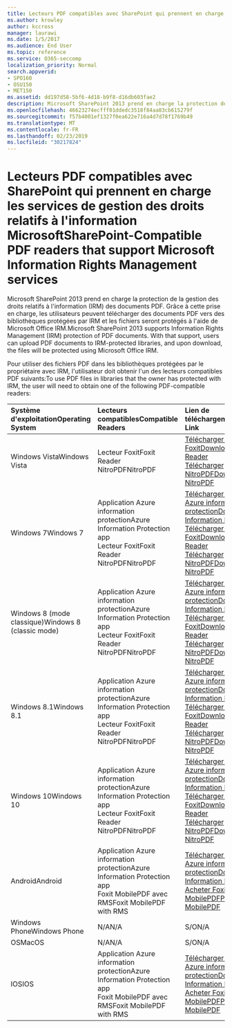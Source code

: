 ```yaml
---
title: Lecteurs PDF compatibles avec SharePoint qui prennent en charge les services de gestion des droits relatifs à l'information Microsoft
ms.author: krowley
author: kccross
manager: laurawi
ms.date: 1/5/2017
ms.audience: End User
ms.topic: reference
ms.service: O365-seccomp
localization_priority: Normal
search.appverid:
- SPO160
- OSU150
- MET150
ms.assetid: dd197d58-5bf6-4d18-b9f8-d16db603fae2
description: Microsoft SharePoint 2013 prend en charge la protection de la gestion des droits relatifs à l'information (IRM) des documents PDF. Grâce à cette prise en charge, les utilisateurs peuvent télécharger des documents PDF vers des bibliothèques protégées par IRM et les fichiers seront protégés à l'aide de Microsoft Office IRM.
ms.openlocfilehash: 46623274ecfff01ddedc3518f84aa83cb615279f
ms.sourcegitcommit: f57b4001ef1327f0ea622e716a4d7d78f1769b49
ms.translationtype: MT
ms.contentlocale: fr-FR
ms.lasthandoff: 02/23/2019
ms.locfileid: "30217824"
---
```

# <a name="sharepoint-compatible-pdf-readers-that-support-microsoft-information-rights-management-services"></a><span data-ttu-id="610f7-104">Lecteurs PDF compatibles avec SharePoint qui prennent en charge les services de gestion des droits relatifs à l'information Microsoft</span><span class="sxs-lookup"><span data-stu-id="610f7-104">SharePoint-Compatible PDF readers that support Microsoft Information Rights Management services</span></span>

<span data-ttu-id="610f7-p102">Microsoft SharePoint 2013 prend en charge la protection de la gestion des droits relatifs à l'information (IRM) des documents PDF. Grâce à cette prise en charge, les utilisateurs peuvent télécharger des documents PDF vers des bibliothèques protégées par IRM et les fichiers seront protégés à l'aide de Microsoft Office IRM.</span><span class="sxs-lookup"><span data-stu-id="610f7-p102">Microsoft SharePoint 2013 supports Information Rights Management (IRM) protection of PDF documents. With that support, users can upload PDF documents to IRM-protected libraries, and upon download, the files will be protected using Microsoft Office IRM.</span></span>
  
<span data-ttu-id="610f7-107">Pour utiliser des fichiers PDF dans les bibliothèques protégées par le propriétaire avec IRM, l'utilisateur doit obtenir l'un des lecteurs compatibles PDF suivants:</span><span class="sxs-lookup"><span data-stu-id="610f7-107">To use PDF files in libraries that the owner has protected with IRM, the user will need to obtain one of the following PDF-compatible readers:</span></span>
  
|<span data-ttu-id="610f7-108">**Système d'exploitation**</span><span class="sxs-lookup"><span data-stu-id="610f7-108">**Operating System**</span></span>|<span data-ttu-id="610f7-109">**Lecteurs compatibles**</span><span class="sxs-lookup"><span data-stu-id="610f7-109">**Compatible Readers**</span></span>|<span data-ttu-id="610f7-110">**Lien de téléchargement**</span><span class="sxs-lookup"><span data-stu-id="610f7-110">**Download Link**</span></span>|
|:-----|:-----|:-----|
|<span data-ttu-id="610f7-111">Windows Vista</span><span class="sxs-lookup"><span data-stu-id="610f7-111">Windows Vista</span></span>  <br/> |<span data-ttu-id="610f7-112">Lecteur Foxit</span><span class="sxs-lookup"><span data-stu-id="610f7-112">Foxit Reader</span></span>  <br/> <span data-ttu-id="610f7-113">NitroPDF</span><span class="sxs-lookup"><span data-stu-id="610f7-113">NitroPDF</span></span>  <br/> |[<span data-ttu-id="610f7-114">Télécharger le lecteur Foxit</span><span class="sxs-lookup"><span data-stu-id="610f7-114">Download Foxit Reader</span></span>](https://go.microsoft.com/fwlink/?linkid=253210) <br/> [<span data-ttu-id="610f7-115">Télécharger NitroPDF</span><span class="sxs-lookup"><span data-stu-id="610f7-115">Download NitroPDF</span></span>](https://www.gonitro.com/pdf-reader) <br/> |
|<span data-ttu-id="610f7-116">Windows 7</span><span class="sxs-lookup"><span data-stu-id="610f7-116">Windows 7</span></span>  <br/> |<span data-ttu-id="610f7-117">Application Azure information protection</span><span class="sxs-lookup"><span data-stu-id="610f7-117">Azure Information Protection app</span></span>  <br/> <span data-ttu-id="610f7-118">Lecteur Foxit</span><span class="sxs-lookup"><span data-stu-id="610f7-118">Foxit Reader</span></span>  <br/> <span data-ttu-id="610f7-119">NitroPDF</span><span class="sxs-lookup"><span data-stu-id="610f7-119">NitroPDF</span></span>  <br/> |[<span data-ttu-id="610f7-120">Télécharger l'application Azure information protection</span><span class="sxs-lookup"><span data-stu-id="610f7-120">Download Azure Information Protection app</span></span>](https://go.microsoft.com/fwlink/?linkid=837797) <br/> [<span data-ttu-id="610f7-121">Télécharger le lecteur Foxit</span><span class="sxs-lookup"><span data-stu-id="610f7-121">Download Foxit Reader</span></span>](https://go.microsoft.com/fwlink/?linkid=253210) <br/> [<span data-ttu-id="610f7-122">Télécharger NitroPDF</span><span class="sxs-lookup"><span data-stu-id="610f7-122">Download NitroPDF</span></span>](https://www.gonitro.com/pdf-reader) <br/> |
|<span data-ttu-id="610f7-123">Windows 8 (mode classique)</span><span class="sxs-lookup"><span data-stu-id="610f7-123">Windows 8 (classic mode)</span></span>  <br/> |<span data-ttu-id="610f7-124">Application Azure information protection</span><span class="sxs-lookup"><span data-stu-id="610f7-124">Azure Information Protection app</span></span>  <br/> <span data-ttu-id="610f7-125">Lecteur Foxit</span><span class="sxs-lookup"><span data-stu-id="610f7-125">Foxit Reader</span></span>  <br/> <span data-ttu-id="610f7-126">NitroPDF</span><span class="sxs-lookup"><span data-stu-id="610f7-126">NitroPDF</span></span>  <br/> |[<span data-ttu-id="610f7-127">Télécharger l'application Azure information protection</span><span class="sxs-lookup"><span data-stu-id="610f7-127">Download Azure Information Protection app</span></span>](https://go.microsoft.com/fwlink/?linkid=837797) <br/> [<span data-ttu-id="610f7-128">Télécharger le lecteur Foxit</span><span class="sxs-lookup"><span data-stu-id="610f7-128">Download Foxit Reader</span></span>](https://go.microsoft.com/fwlink/?linkid=253210) <br/> [<span data-ttu-id="610f7-129">Télécharger NitroPDF</span><span class="sxs-lookup"><span data-stu-id="610f7-129">Download NitroPDF</span></span>](https://www.gonitro.com/pdf-reader) <br/> |
|<span data-ttu-id="610f7-130">Windows 8.1</span><span class="sxs-lookup"><span data-stu-id="610f7-130">Windows 8.1</span></span>  <br/> |<span data-ttu-id="610f7-131">Application Azure information protection</span><span class="sxs-lookup"><span data-stu-id="610f7-131">Azure Information Protection app</span></span>  <br/> <span data-ttu-id="610f7-132">Lecteur Foxit</span><span class="sxs-lookup"><span data-stu-id="610f7-132">Foxit Reader</span></span>  <br/> <span data-ttu-id="610f7-133">NitroPDF</span><span class="sxs-lookup"><span data-stu-id="610f7-133">NitroPDF</span></span>  <br/> |[<span data-ttu-id="610f7-134">Télécharger l'application Azure information protection</span><span class="sxs-lookup"><span data-stu-id="610f7-134">Download Azure Information Protection app</span></span>](https://go.microsoft.com/fwlink/?linkid=837797) <br/> [<span data-ttu-id="610f7-135">Télécharger le lecteur Foxit</span><span class="sxs-lookup"><span data-stu-id="610f7-135">Download Foxit Reader</span></span>](https://go.microsoft.com/fwlink/?linkid=253210) <br/> [<span data-ttu-id="610f7-136">Télécharger NitroPDF</span><span class="sxs-lookup"><span data-stu-id="610f7-136">Download NitroPDF</span></span>](https://www.gonitro.com/pdf-reader) <br/> |
|<span data-ttu-id="610f7-137">Windows 10</span><span class="sxs-lookup"><span data-stu-id="610f7-137">Windows 10</span></span>  <br/> |<span data-ttu-id="610f7-138">Application Azure information protection</span><span class="sxs-lookup"><span data-stu-id="610f7-138">Azure Information Protection app</span></span>  <br/> <span data-ttu-id="610f7-139">Lecteur Foxit</span><span class="sxs-lookup"><span data-stu-id="610f7-139">Foxit Reader</span></span>  <br/> <span data-ttu-id="610f7-140">NitroPDF</span><span class="sxs-lookup"><span data-stu-id="610f7-140">NitroPDF</span></span>  <br/> |[<span data-ttu-id="610f7-141">Télécharger l'application Azure information protection</span><span class="sxs-lookup"><span data-stu-id="610f7-141">Download Azure Information Protection app</span></span>](https://go.microsoft.com/fwlink/?linkid=837797) <br/> [<span data-ttu-id="610f7-142">Télécharger le lecteur Foxit</span><span class="sxs-lookup"><span data-stu-id="610f7-142">Download Foxit Reader</span></span>](https://go.microsoft.com/fwlink/?linkid=253210) <br/> [<span data-ttu-id="610f7-143">Télécharger NitroPDF</span><span class="sxs-lookup"><span data-stu-id="610f7-143">Download NitroPDF</span></span>](https://www.gonitro.com/pdf-reader) <br/> |
|<span data-ttu-id="610f7-144">Android</span><span class="sxs-lookup"><span data-stu-id="610f7-144">Android</span></span>  <br/> |<span data-ttu-id="610f7-145">Application Azure information protection</span><span class="sxs-lookup"><span data-stu-id="610f7-145">Azure Information Protection app</span></span>  <br/> <span data-ttu-id="610f7-146">Foxit MobilePDF avec RMS</span><span class="sxs-lookup"><span data-stu-id="610f7-146">Foxit MobilePDF with RMS</span></span>  <br/> |[<span data-ttu-id="610f7-147">Télécharger l'application Azure information protection</span><span class="sxs-lookup"><span data-stu-id="610f7-147">Download Azure Information Protection app</span></span>](https://go.microsoft.com/fwlink/?linkid=836827) <br/> [<span data-ttu-id="610f7-148">Acheter Foxit MobilePDF</span><span class="sxs-lookup"><span data-stu-id="610f7-148">Purchase Foxit MobilePDF</span></span>](https://play.google.com/store/apps/details?id=com.foxit.mobile.pdf.rms) <br/> |
|<span data-ttu-id="610f7-149">Windows Phone</span><span class="sxs-lookup"><span data-stu-id="610f7-149">Windows Phone</span></span>  <br/> |<span data-ttu-id="610f7-150">N/A</span><span class="sxs-lookup"><span data-stu-id="610f7-150">N/A</span></span>  <br/> |<span data-ttu-id="610f7-151">S/O</span><span class="sxs-lookup"><span data-stu-id="610f7-151">N/A</span></span>  <br/> |
|<span data-ttu-id="610f7-152">OS</span><span class="sxs-lookup"><span data-stu-id="610f7-152">MacOS</span></span>  <br/> |<span data-ttu-id="610f7-153">N/A</span><span class="sxs-lookup"><span data-stu-id="610f7-153">N/A</span></span>  <br/> |<span data-ttu-id="610f7-154">S/O</span><span class="sxs-lookup"><span data-stu-id="610f7-154">N/A</span></span>  <br/> |
|<span data-ttu-id="610f7-155">IOS</span><span class="sxs-lookup"><span data-stu-id="610f7-155">IOS</span></span>  <br/> |<span data-ttu-id="610f7-156">Application Azure information protection</span><span class="sxs-lookup"><span data-stu-id="610f7-156">Azure Information Protection app</span></span>  <br/> <span data-ttu-id="610f7-157">Foxit MobilePDF avec RMS</span><span class="sxs-lookup"><span data-stu-id="610f7-157">Foxit MobilePDF with RMS</span></span>  <br/> |[<span data-ttu-id="610f7-158">Télécharger l'application Azure information protection</span><span class="sxs-lookup"><span data-stu-id="610f7-158">Download Azure Information Protection app</span></span>](https://go.microsoft.com/fwlink/?linkid=836828) <br/> [<span data-ttu-id="610f7-159">Acheter Foxit MobilePDF</span><span class="sxs-lookup"><span data-stu-id="610f7-159">Purchase Foxit MobilePDF</span></span>](https://play.google.com/store/apps/details?id=com.foxit.mobile.pdf.rms) <br/> |
   

